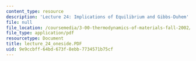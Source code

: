```yaml
---
content_type: resource
description: 'Lecture 24: Implications of Equilibrium and Gibbs-Duhem'
file: null
file_location: /coursemedia/3-00-thermodynamics-of-materials-fall-2002/9e9ccbff64bd673f8ebb7734571b75cf_lecture_24_oneside.PDF
file_type: application/pdf
resourcetype: Document
title: lecture_24_oneside.PDF
uid: 9e9ccbff-64bd-673f-8ebb-7734571b75cf
---
```

